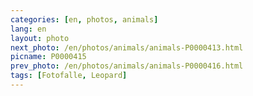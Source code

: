 ```yaml
---
categories: [en, photos, animals]
lang: en
layout: photo
next_photo: /en/photos/animals/animals-P0000413.html
picname: P0000415
prev_photo: /en/photos/animals/animals-P0000416.html
tags: [Fotofalle, Leopard]
---
```

